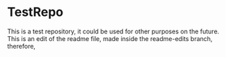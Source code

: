 # TestRepo
This is a test repository, it could be used for other purposes on the future.
This is an edit of the readme file, made inside the readme-edits branch, therefore,
